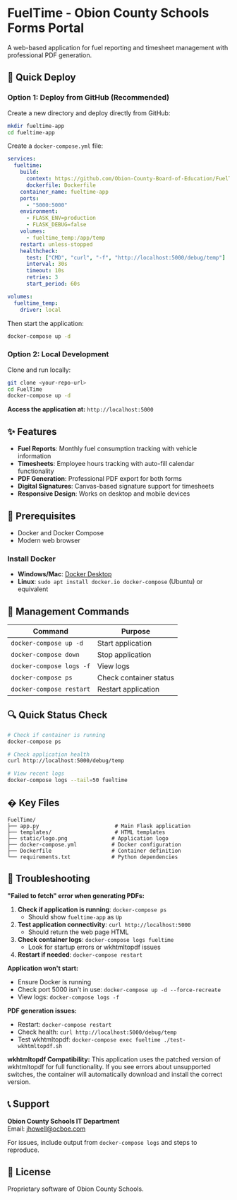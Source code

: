 # FuelTime - Obion County Schools Forms Portal

A web-based application for fuel reporting and timesheet management with professional PDF generation.

## 🚀 Quick Deploy

### **Option 1: Deploy from GitHub (Recommended)**

Create a new directory and deploy directly from GitHub:

```bash
mkdir fueltime-app
cd fueltime-app
```

Create a `docker-compose.yml` file:

```yaml
services:
  fueltime:
    build:
      context: https://github.com/Obion-County-Board-of-Education/FuelTime.git
      dockerfile: Dockerfile
    container_name: fueltime-app
    ports:
      - "5000:5000"
    environment:
      - FLASK_ENV=production
      - FLASK_DEBUG=false
    volumes:
      - fueltime_temp:/app/temp
    restart: unless-stopped
    healthcheck:
      test: ["CMD", "curl", "-f", "http://localhost:5000/debug/temp"]
      interval: 30s
      timeout: 10s
      retries: 3
      start_period: 60s

volumes:
  fueltime_temp:
    driver: local
```

Then start the application:
```bash
docker-compose up -d
```

### **Option 2: Local Development**

Clone and run locally:
```bash
git clone <your-repo-url>
cd FuelTime
docker-compose up -d
```

**Access the application at:** `http://localhost:5000`

## ✨ Features

- **Fuel Reports**: Monthly fuel consumption tracking with vehicle information
- **Timesheets**: Employee hours tracking with auto-fill calendar functionality
- **PDF Generation**: Professional PDF export for both forms
- **Digital Signatures**: Canvas-based signature support for timesheets
- **Responsive Design**: Works on desktop and mobile devices

## 🔧 Prerequisites

- Docker and Docker Compose
- Modern web browser

### Install Docker
- **Windows/Mac**: [Docker Desktop](https://docs.docker.com/get-docker/)
- **Linux**: `sudo apt install docker.io docker-compose` (Ubuntu) or equivalent

## 🐳 Management Commands

| Command | Purpose |
|---------|---------|
| `docker-compose up -d` | Start application |
| `docker-compose down` | Stop application |
| `docker-compose logs -f` | View logs |
| `docker-compose ps` | Check container status |
| `docker-compose restart` | Restart application |

## 🔍 Quick Status Check

```bash
# Check if container is running
docker-compose ps

# Check application health
curl http://localhost:5000/debug/temp

# View recent logs
docker-compose logs --tail=50 fueltime
```

## � Key Files

```
FuelTime/
├── app.py                        # Main Flask application
├── templates/                    # HTML templates
├── static/logo.png              # Application logo  
├── docker-compose.yml           # Docker configuration
├── Dockerfile                   # Container definition
└── requirements.txt             # Python dependencies
```

## 🚨 Troubleshooting

**"Failed to fetch" error when generating PDFs:**
1. **Check if application is running**: `docker-compose ps`
   - Should show `fueltime-app` as `Up`
2. **Test application connectivity**: `curl http://localhost:5000`
   - Should return the web page HTML
3. **Check container logs**: `docker-compose logs fueltime`
   - Look for startup errors or wkhtmltopdf issues
4. **Restart if needed**: `docker-compose restart`

**Application won't start:**
- Ensure Docker is running
- Check port 5000 isn't in use: `docker-compose up -d --force-recreate`
- View logs: `docker-compose logs -f`

**PDF generation issues:**
- Restart: `docker-compose restart`
- Check health: `curl http://localhost:5000/debug/temp`
- Test wkhtmltopdf: `docker-compose exec fueltime ./test-wkhtmltopdf.sh`

**wkhtmltopdf Compatibility:**
This application uses the patched version of wkhtmltopdf for full functionality. If you see errors about unsupported switches, the container will automatically download and install the correct version.

## 📞 Support

**Obion County Schools IT Department**  
Email: jhowell@ocboe.com

For issues, include output from `docker-compose logs` and steps to reproduce.

## 📜 License

Proprietary software of Obion County Schools.
